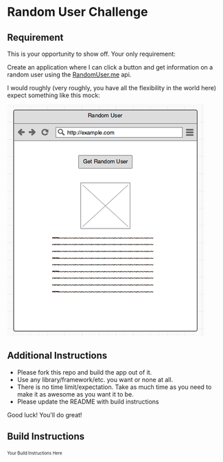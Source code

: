 # Random User Challenge

## Requirement

This is your opportunity to show off. Your only requirement:

Create an application where I can click a button and get information on a random user
using the [RandomUser.me](http://randomuser.me) api.

I would roughly (very roughly, you have all the flexibility in the world here) expect something like this mock:

![mock.png](mock.png)

## Additional Instructions

- Please fork this repo and build the app out of it.
- Use any library/framework/etc. you want or none at all.
- There is no time limit/expectation. Take as much time as you need to make it as awesome as you want it to be.
- Please update the README with build instructions

Good luck! You'll do great!


## Build Instructions
<sub><sup>Your Build Instructions Here</sup></sub>